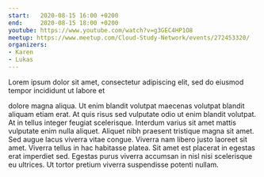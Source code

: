 ```yaml
---
start:   2020-08-15 16:00 +0200
end:     2020-08-15 18:00 +0200
youtube: https://www.youtube.com/watch?v=g3GEC4HP1O8
meetup: https://www.meetup.com/Cloud-Study-Network/events/272453320/
organizers:
- Karen
- Lukas
---
```


Lorem ipsum dolor sit amet, consectetur adipiscing elit, sed do eiusmod tempor incididunt ut labore et

dolore magna aliqua. Ut enim blandit volutpat maecenas volutpat blandit aliquam etiam erat. At quis
risus sed vulputate odio ut enim blandit volutpat. At in tellus integer feugiat scelerisque.
Interdum
varius sit amet mattis vulputate enim nulla aliquet. Aliquet nibh praesent tristique magna sit amet.
Sed augue lacus viverra vitae congue. Viverra nam libero justo laoreet sit amet. Viverra tellus in hac
habitasse platea. Sit amet est placerat in egestas erat imperdiet sed. Egestas purus viverra
accumsan in nisl nisi scelerisque eu ultrices. Ut tortor pretium viverra suspendisse potenti nullam.
